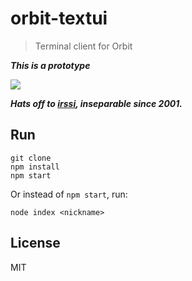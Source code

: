 # orbit-textui

> Terminal client for Orbit

***This is a prototype***

<img src="https://raw.githubusercontent.com/haadcode/orbit-textui/master/screenshot.gif">

***Hats off to [irssi](https://en.wikipedia.org/wiki/Irssi), inseparable since 2001.***

## Run

```
git clone
npm install
npm start
```

Or instead of `npm start`, run:

```
node index <nickname>
```

## License

MIT
